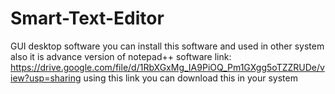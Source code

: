 # Smart-Text-Editor
GUI desktop software 
you can install this software and used in other system also 
it is advance version of notepad++ software 
link: https://drive.google.com/file/d/1RbXGxMg_IA9PiOQ_Pm1GXgg5oTZZRUDe/view?usp=sharing
using this link you can download this in your system 
